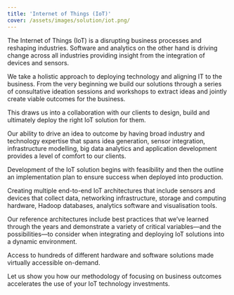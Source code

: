 ```yaml
---
title: 'Internet of Things (IoT)'
cover: /assets/images/solution/iot.png/
---
```


The Internet of Things (IoT) is a disrupting business processes and reshaping industries. Software and analytics on the other hand is driving change across all industries providing insight from the integration of devices and sensors. 


We take a holistic approach to deploying technology and aligning IT to the business. From the very beginning we build our solutions through a series of consultative ideation sessions and workshops to extract ideas and jointly create viable outcomes for the business.


This draws us into a collaboration with our clients to design, build and ultimately deploy the right IoT solution for them.


Our ability to drive an idea to outcome by having broad industry and technology expertise that spans idea generation, sensor integration, infrastructure modelling, big data analytics and application development provides a level of comfort to our clients.


Development of the IoT solution begins with feasibility and then the outline an implementation plan to ensure success when deployed into production.

Creating multiple end-to-end IoT architectures that include sensors and devices that collect data, networking infrastructure, storage and computing hardware, Hadoop databases, analytics software and visualisation tools. 


Our reference architectures include best practices that we’ve learned through the years and demonstrate a variety of critical variables—and the possibilities—to consider when integrating and deploying IoT solutions into a dynamic environment.


Access to hundreds of different hardware and software solutions made virtually accessible on-demand.


Let us show you how our methodology of focusing on business outcomes accelerates the use of your IoT technology investments.

